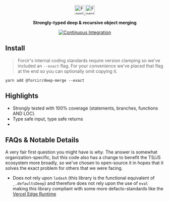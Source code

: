 <p align="center"></p>
<div align="center">
  <a href="https://www.forcir.com/#gh-light-mode-only" target="_blank">
    <img src="https://cdn.forcir.com/logos/slate.svg" alt="Forcir Logo" height="30">
  </a>
  <a href="https://www.forcir.com/#gh-dark-mode-only" target="_blank">
    <img src="https://cdn.forcir.com/logos/common.svg" alt="Forcir Logo" height="30">
  </a>
</div>
<p align="center"><strong>Strongly-typed deep & recursive object merging</strong></p>

<p align="center">
  <a href="https://github.com/forcir/deep-merge/actions/workflows/ci.yml">
    <img src="https://github.com/forcir/deep-merge/actions/workflows/ci.yml/badge.svg" alt="Continuous Integration">
  </a>
</p>

## Install

> Forcir's internal coding standards require version clamping so we've included an `--exact` flag. For your convenience we've placed that flag at the end so you can optionally omit copying it.

```
yarn add @forcir/deep-merge --exact
```

## Highlights

- Strongly tested with 100% coverage (statements, branches, functions AND LOC).
- Type safe input, type safe returns
-

## FAQs & Notable Details

A very fair first question you might have is _why_. The answer is somewhat organization-specific, but this code also has a change to benefit the TS/JS ecosystem more broadly, so we've chosen to open-source it in hopes that it solves the exact problem for others that we were facing.

- Does not rely upon `lodash` (this library is the functional equivalent of `_.defaultsDeep`) and therefore does not rely upon the use of `eval` making this library compliant with some more defacto-standards like the [Vercel Edge Runtime](https://vercel.com/docs/concepts/functions/edge-functions#unsupported-apis)
